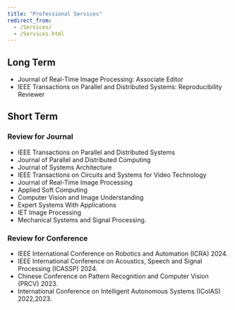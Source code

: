 ```yaml
---
title: "Professional Services"
redirect_from: 
  - /Services/
  - /Services.html
---
```


## Long Term 
* Journal of Real-Time Image Processing: Associate Editor
* IEEE Transactions on Parallel and Distributed Systems: Reproducibility Reviewer

## Short Term
### Review for Journal
* IEEE Transactions on Parallel and Distributed Systems
* Journal of Parallel and Distributed Computing
* Journal of Systems Architecture
* IEEE Transactions on Circuits and Systems for Video Technology
* Journal of Real-Time Image Processing
* Applied Soft Computing
* Computer Vision and Image Understanding 
* Expert Systems With Applications
* IET Image Processing
* Mechanical Systems and Signal Processing.

### Review for Conference
*  IEEE International Conference on Robotics and Automation (ICRA) 2024.
*  IEEE International Conference on Acoustics, Speech and Signal Processing (ICASSP) 2024.
*  Chinese Conference on Pattern Recognition and Computer Vision (PRCV) 2023.
*  International Conference on Intelligent Autonomous Systems (ICoIAS) 2022,2023.
